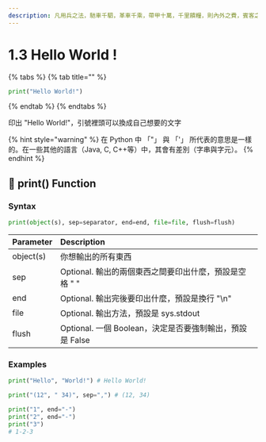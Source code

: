```yaml
---
description: 凡用兵之法，馳車千駟，革車千乘，帶甲十萬，千里饋糧，則內外之費，賓客之用，膠漆之材，車甲之奉，日費千金，然後十萬之師舉矣。【作戰篇】
---
```


# 1.3 Hello World !

{% tabs %}
{% tab title="" %}
```python
print("Hello World!")
```
{% endtab %}
{% endtabs %}



印出 "Hello World!"，引號裡頭可以換成自己想要的文字

{% hint style="warning" %}
在 Python 中 「"」 與 「'」 所代表的意思是一樣的。在一些其他的語言（Java, C, C++等）中，其會有差別（字串與字元）。
{% endhint %}

##  📎 print\(\) Function

### Syntax

```python
print(object(s), sep=separator, end=end, file=file, flush=flush)
```

| Parameter | Description |
| :--- | :--- |
| object\(s\) | 你想輸出的所有東西 |
| sep | Optional. 輸出的兩個東西之間要印出什麼，預設是空格 " " |
| end | Optional. 輸出完後要印出什麼，預設是換行 "\n" |
| file | Optional. 輸出方法，預設是 sys.stdout |
| flush | Optional. 一個 Boolean，決定是否要強制輸出，預設是 False |

### Examples

```python
print("Hello", "World!") # Hello World!
```

```python
print("(12", " 34)", sep=",") # (12, 34)
```

```python
print("1", end="-")
print("2", end="-")
print("3")
# 1-2-3
```



